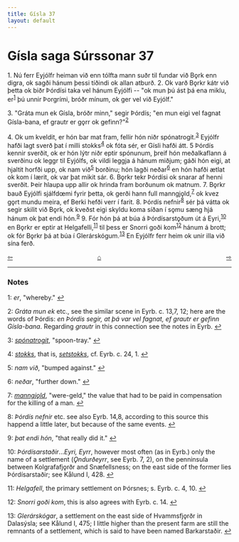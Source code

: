 ```yaml
---
title: Gísla 37
layout: default
---
```


# Gísla saga Súrssonar 37

1\. Nú ferr Eyjólfr heiman við enn tólfta mann suðr til fundar við B&#x1EB;rk enn digra, ok sagði hánum þessi tíðindi ok allan atburð. 2. Ok varð B&#x1EB;rkr kátr við þetta ok biðr Þórdísi taka vel hánum Eyjólfi -- "ok mun þú ást þá ena miklu, er<sup id="a1">[1](#myfootnote1)</sup> þú unnir Þorgrími, bróðr mínum, ok ger vel við Eyjólf."

3\. "Gráta mun ek Gísla, bróðr minn," segir Þórdís; "en mun eigi vel fagnat Gísla-bana, ef grautr er g&#x1EB;rr ok gefinn?"<sup id="a2">[2](#myfootnote2)</sup>

4\. Ok um kveldit, er hón bar mat fram, fellir hón niðr spónatrogit.<sup id="a3">[3](#myfootnote3)</sup> Eyjólfr hafði lagt sverð þat í milli stokks<sup id="a4">[4](#myfootnote4)</sup> ok fóta sér, er Gísli hafði átt. 5 Þórdís kennir sverðit, ok er hón lýtr niðr eptir spónunum, þreif hón meðalkaflann á sverðinu ok leggr til Eyjólfs, ok vildi leggja á hánum miðjum; gáði hón eigi, at hjaltit horfði upp, ok nam við<sup id="a5">[5](#myfootnote5)</sup> borðinu; hón lagði neðar<sup id="a6">[6](#myfootnote6)</sup> en hón hafði ætlat ok kom í lærit, ok var þat mikit sár. 6. B&#x1EB;rkr tekr Þórdísi ok snarar af henni sverðit. Þeir hlaupa upp allir ok hrinda fram borðunum ok matnum. 7. B&#x1EB;rkr bauð Eyjólfi sjálfd&oelig;mi fyrir þetta, ok gerði hann full manngj&#x1EB;ld,<sup id="a7">[7](#myfootnote7)</sup> ok kvez g&#x1EB;rt mundu meira, ef Berki hefði verr í farit. 8. Þórdís nefnir<sup id="a8">[8](#myfootnote8)</sup> sér þá vátta ok segir skilit við B&#x1EB;rk, ok kveðst eigi skyldu koma síðan í s&#x1EB;mu sæng hjá hánum ok þat endi hón.<sup id="a9">[9](#myfootnote9)</sup> 9. Fór hón þá at búa á Þórdísarst&#x1EB;ðum út á Eyri,<sup id="a10">[10](#myfootnote10)</sup> en B&#x1EB;rkr er eptir at Helgafelli,<sup id="a11">[11](#myfootnote11)</sup> til þess er Snorri goði kom<sup id="a12">[12](#myfootnote12)</sup> hánum á brott; ok fór B&#x1EB;rkr þá at búa í Glerárskógum.<sup id="a13">[13](#myfootnote13)</sup> En Eyjólfr ferr heim ok unir illa við sína ferð.

<div style="float: left"><a href="http://rcblack.net/Gisla_saga/Gisla_36">⇦</a></div>
<div style="float: right"><a href="http://rcblack.net/Gisla_saga/Gisla_38">⇨</a></div>
<div style="margin: 0 auto; width: 100px;"><a href="http://rcblack.net/Gisla_saga/Gisla_home">&#8962;</a></div>

---

### Notes

<a name="myfootnote1" id="f1">1</a>:
 _er_, "whereby."
[↩](#a1)

<a name="myfootnote2" id="f2">2</a>:
 _Gráta mun ek_ etc., see the similar scene in Eyrb. c. 13,7, 12; here are the words of Þórdis: _en Þórdis segir, at þá var vel fagnat, ef grautr er gefinn Gísla-bana_. Regarding  _grautr_ in this connection see the notes in Eyrb. 
[↩](#a2)

<a name="myfootnote3" id="f3">3</a>:
 [_spónatrogit_](http://web.ff.cuni.cz/cgi-bin/uaa_slovnik/gmc_search_v3?cmd=viewthis&id=cv:b0581:42), "spoon-tray."
[↩](#a3)

<a name="myfootnote4" id="f4">4</a>:
[ _stokks_](http://web.ff.cuni.cz/cgi-bin/uaa_slovnik/gmc_search_v3?cmd=viewthis&id=cv:b0595:12), that is, [_setstokks_](http://web.ff.cuni.cz/cgi-bin/uaa_slovnik/gmc_search_v3?cmd=viewthis&id=cv:b0525:9), cf. Eyrb. c. 24, 1. 
[↩](#a4)

<a name="myfootnote5" id="f5">5</a>:
 _nam við_, "bumped against."
[↩](#a5)

<a name="myfootnote6" id="f6">6</a>:
 _neðar_, "further down."
[↩](#a6)

<a name="myfootnote7" id="f7">7</a>:
 [_manngj&#x1EB;ld_](http://web.ff.cuni.cz/cgi-bin/uaa_slovnik/gmc_search_v3?cmd=viewthis&id=cv:b0410:49), "were-geld," the value that had to be paid in compensation for the killing of a man. 
[↩](#a7)

<a name="myfootnote8" id="f8">8</a>:
 _Þórdís nefnir_ etc. see also Eyrb. 14,8, according to this source this happend a little later, but because of the same events. 
[↩](#a8)

<a name="myfootnote9" id="f9">9</a>:
 _þat endi hón_, "that really did it."
[↩](#a9)

<a name="myfootnote10" id="f10">10</a>:
 _Þórdísarstaðir_..._Eyri, Eyrr_, however most often (as in  Eyrb.) only the name of a settlement (_&#490;ndurðeyrr_, see Eyrb. 7, 2), on the penninsula between Kolgrafafj&#x1EB;rðr and  Snæfellsness; on the east side of the former lies Þórdísarstaðir; see Kålund I, 428. 
[↩](#a10)

<a name="myfootnote11" id="f11">11</a>:
 _Helgafell_, the primary settlement on  Þórsnes; s. Eyrb. c. 4, 10. 
[↩](#a11)

<a name="myfootnote12" id="f12">12</a>:
 _Snorri goði kom_, this is also agrees with Eyrb. c. 14. 
[↩](#a12)

<a name="myfootnote13" id="f13">13</a>:
 _Glerárskógar_, a settlement on the east side of Hvammsfj&#x1EB;rðr in Dalasýsla; see Kålund I, 475; I little higher than the present farm are still the remnants of a settlement, which is said to have been named Barkarstaðir.
[↩](#a13) 
